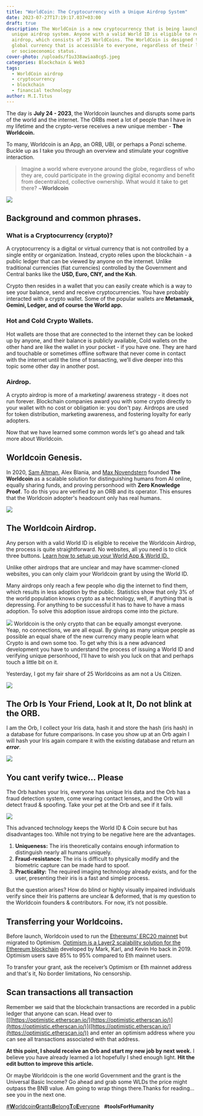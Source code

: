 ```yaml
---
title: "WorldCoin: The Cryptocurrency with a Unique Airdrop System"
date: 2023-07-27T17:19:17.037+03:00
draft: true
description: The WorldCoin is a new cryptocurrency that is being launched with a
  unique airdrop system. Anyone with a valid World ID is eligible to receive the
  airdrop, which consists of 25 WorldCoins. The WorldCoin is designed to be a
  global currency that is accessible to everyone, regardless of their location
  or socioeconomic status.
cover-photo: /uploads/f1u338awiaa8cg5.jpeg
categories: Blockchain & Web3
tags:
  - WorldCoin airdrop
  - cryptocurrency
  - blockchain
  - financial technology
author: M.I.Titus
---
```

The day is **July 24 - 2023**, the Worldcoin launches and disrupts some parts of the world and the internet. The ORBs meet a lot of people than I have in my lifetime and the crypto-verse receives a new unique member - **The Worldcoin.**

To many, Worldcoin is an App, an ORB, UBI, or perhaps a Ponzi scheme. Buckle up as I take you through an overview and stimulate your cognitive interaction.

> Imagine a world where everyone around the globe, regardless of who they are, could participate in the growing digital economy and benefit from decentralized, collective ownership. What would it take to get there?
> ~**Worldcoin**





![](/uploads/f6cc3349-c512-495e-922c-6394479eaa77_worldcoin-project-launches-2.webp)
## Background and common phrases.

### What is a Cryptocurrency (crypto)?

A cryptocurrency is a digital or virtual currency that is not controlled by a single entity or organization. Instead, crypto relies upon the blockchain - a public ledger that can be viewed by anyone on the internet. Unlike traditional currencies (fiat currencies) controlled by the Government and Central banks like the **USD, Euro, CNY, and the Ksh**.

Crypto then resides in a wallet that you can easily create which is a way to see your balance, send and receive cryptocurrencies. You have probably interacted with a crypto wallet. Some of the popular wallets are **Metamask, Gemini, Ledger, and of course the World app.**

### Hot and Cold Crypto Wallets.

Hot wallets are those that are connected to the internet they can be looked up by anyone, and their balance is publicly available, Cold wallets on the other hand are like the wallet in your pocket - if you have one. They are hard and touchable or sometimes offline software that never come in contact with the internet until the time of transacting, we’ll dive deeper into this topic some other day in another post.

### Airdrop.

A crypto airdrop is more of a marketing/ awareness strategy - it does not run forever. Blockchain companies award you with some crypto directly to your wallet with no cost or obligation ie: you don't pay. Airdrops are used for token distribution, marketing awareness, and fostering loyalty for early adopters.

Now that we have learned some common words let's go ahead and talk more about Worldcoin.

## Worldcoin Genesis.

In 2020, [Sam Altman](https://en.wikipedia.org/wiki/Sam_Altman), Alex Blania, and [Max Novendstern](https://techcrunch.com/2022/08/24/worldcoin-co-founder-novendstern-leaves-startup-to-start-new-venture/) founded **The Worldcoin** as a scalable solution for distinguishing humans from AI online, equally sharing funds, and proving personhood with **Zero Knowledge Proof**. To do this you are verified by an ORB and its operator. This ensures that the Worldcoin adopter's headcount only has real humans.

![](https://lh6.googleusercontent.com/rITBweqUE13Hr4tDpczn7UrwcxKJzFfvZwip5Mju6hfg7WWlPhYNr8YxnrWahytanFOIGurAtwNi9ce5apQXkMSWyiiEx58ZJ1xwHBbCbxr0s6XztT7O2tIE1wbnyuNIXq-g3Ukw1mfp6YTJt_DhOJ0)

## The Worldcoin Airdrop.

Any person with a valid World ID is eligible to receive the Worldcoin Airdrop, the process is quite straightforward. No websites, all you need is to click three buttons. [Learn how to setup](https://www.bunnieabc.com/post/dimistifying-the-worldcoin-orb-sam-altmans-creation/)[ up your World App & World ID. ](https://www.bunnieabc.com/post/dimistifying-the-worldcoin-orb-sam-altmans-creation/)

Unlike other airdrops that are unclear and may have scammer-cloned websites, you can only claim your Worldcoin grant by using the World ID.

Many airdrops only reach a few people who dig the internet to find them, which results in less adoption by the public. Statistics show that only 3% of the world population knows crypto as a technology, well, if anything that is depressing. For anything to be successful it has to have to have a mass adoption. To solve this adoption issue airdrops come into the picture. 

![](/uploads/aa686bfa-011a-4f49-81b0-f3eb44650e4c_worldcoin-begins-rollout-orbs-meet-global-demand-world-id-2.webp)
Worldcoin is the only crypto that can be equally amongst everyone. Yeap, no connections, we are all equal. By giving as many unique people as possible an equal share of the new currency many people learn what Crypto is and own some too. To get why this is a new advanced development you have to understand the process of issuing a World ID and verifying unique personhood, I’ll have to wish you luck on that and perhaps touch a little bit on it.

Yesterday, I got my fair share of 25 Worldcoins as am not a Us Citizen.

![](https://lh6.googleusercontent.com/c8HmEpMvVGPAv9S7vISTWYokrGSTOldye-L81BSoFn7FIW1rjHJqdP9rkRbvVTJodl42RByPFcH38Nt2Qe7ZsjfAykJt82boheCZ1mPUz7QGwkPp_taQOSvbTct60C_dCLeNvnQQezaipOzF80bc0nU)

## The Orb Is Your Friend, Look at It, Do not blink at the ORB.

I am the Orb, I collect your Iris data, hash it and store the hash (iris hash) in a database for future comparisons. In case you show up at an Orb again I will hash your Iris again compare it with the existing database and return an ***error***.

![](https://lh6.googleusercontent.com/MCIhMdd4zzfO0YSIEXrJiBVyujLg-X026Y5HgP39EWKq1Zpnqggf0v5tu1LzHT8lbHxF_bb72mDRnTd1Kz3LaYM4JCpjUWqxDUArRynKHGLeXWqAWP63rqJBKANd_SimtRu09BRjN-B1n6rp_TT7FEo)

## You cant verify twice… Please

The Orb hashes your Iris, everyone has unique Iris data and the Orb has a fraud detection system, come wearing contact lenses, and the Orb will detect fraud & spoofing. Take your pet at the Orb and see if it fails.

![](https://lh3.googleusercontent.com/T3WfRD8lZCT71iCDo7_V3zu4vynvV54PtyKGltERCEac20jnL8_M-_-glDu2Hwn4lcrZ5JeoZ8_sBmsV7ajVZdfGvj6XsVGYik5ukiUJGjmE-ZcKlr44N-_vurn-4UOlrk2SKYVDKagztN6T11CBQnA)

This advanced technology keeps the World ID & Coin secure but has disadvantages too. While not trying to be negative here are the advantages.

1. **Uniqueness:** The iris theoretically contains enough information to distinguish nearly all humans uniquely.
1. **Fraud-resistance:** The iris is difficult to physically modify and the biometric capture can be made hard to spoof.
1. **Practicality:** The required imaging technology already exists, and for the user, presenting their iris is a fast and simple process.

But the question arises? How do blind or highly visually impaired individuals verify since their Iris patterns are unclear & deformed, that is my question to the Worldcoin founders & contributors. For now, it’s not possible.

## Transferring your Worldcoins.

Before launch, Worldcoin used to run the [Ethereums’ ERC20 mainnet](https://www.bunnieabc.com/post/the-great-etherum-merge/) but migrated to Optimism. [Optimism is a Layer2 scalability solution for the Ethereum blockchain](https://www.optimism.io/) developed by Mark, Karl, and Kevin Ho back in 2019. Optimism users save 85% to 95% compared to Eth mainnet users.

To transfer your grant, ask the receiver’s Optimism or Eth mainnet address and that's it, No border limitations, No censorship.

## Scan transactions all transaction

Remember we said that the blockchain transactions are recorded in a public ledger that anyone can scan. Head over to [[[https://optimistic.etherscan.io/](https://optimistic.etherscan.io/)](https://optimistic.etherscan.io/)]([https://optimistic.etherscan.io/](https://optimistic.etherscan.io/)) and enter an optimism address where you can see all transactions associated with that address. 

**At this point, I should receive an Orb and start my new job by next week.** I believe you have already learned a lot hopefully I shed enough light. **Hit the edit button to improve this article.**

Or maybe Worldcoin is the one world Government and the grant is the Universal Basic Income? Go ahead and grab some WLDs the price might outpass the BNB value. Am going to wrap things there.Thanks for reading… see you in the next one.

[#**W**orldcoin**G**rants**B**elong**T**o**E**veryone](https://worldcoin.org/)   **#toolsForHumanity** 
